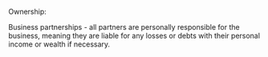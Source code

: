 Ownership:

Business partnerships -  all partners are personally responsible for the business, meaning they are liable for any losses or debts with their personal income or wealth if necessary.
